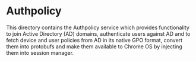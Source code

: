 # Authpolicy

This directory contains the Authpolicy service which provides functionality to
join Active Directory (AD) domains, authenticate users against AD and to fetch
device and user policies from AD in its native GPO format, convert them into
protobufs and make them available to Chrome OS by injecting them into session
manager.
